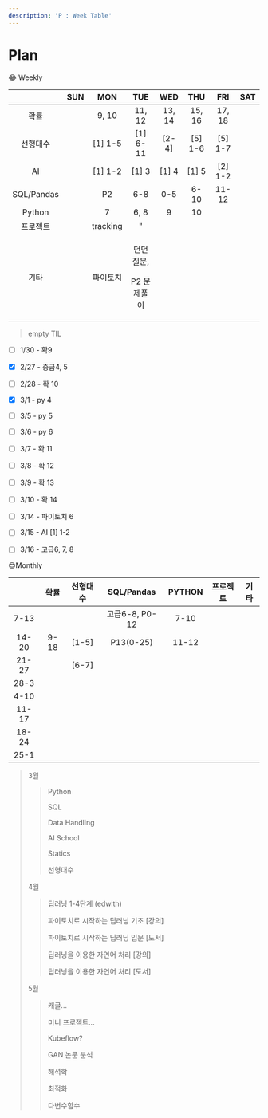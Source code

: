 ```yaml
---
description: 'P : Week Table'
---
```


# Plan

😂 Weekly

<table>
  <thead>
    <tr>
      <th style="text-align:center"></th>
      <th style="text-align:center">SUN</th>
      <th style="text-align:center">MON</th>
      <th style="text-align:center">TUE</th>
      <th style="text-align:center">WED</th>
      <th style="text-align:center">THU</th>
      <th style="text-align:center">FRI</th>
      <th style="text-align:center">SAT</th>
    </tr>
  </thead>
  <tbody>
    <tr>
      <td style="text-align:center">&#xD655;&#xB960;</td>
      <td style="text-align:center"></td>
      <td style="text-align:center">9, 10</td>
      <td style="text-align:center">11, 12</td>
      <td style="text-align:center">13, 14</td>
      <td style="text-align:center">15, 16</td>
      <td style="text-align:center">17, 18</td>
      <td style="text-align:center"></td>
    </tr>
    <tr>
      <td style="text-align:center">&#xC120;&#xD615;&#xB300;&#xC218;</td>
      <td style="text-align:center"></td>
      <td style="text-align:center">[1] 1-5</td>
      <td style="text-align:center">[1] 6-11</td>
      <td style="text-align:center">[2-4]</td>
      <td style="text-align:center">[5] 1-6</td>
      <td style="text-align:center">[5] 1-7</td>
      <td style="text-align:center"></td>
    </tr>
    <tr>
      <td style="text-align:center">AI</td>
      <td style="text-align:center"></td>
      <td style="text-align:center">[1] 1-2</td>
      <td style="text-align:center">[1] 3</td>
      <td style="text-align:center">[1] 4</td>
      <td style="text-align:center">[1] 5</td>
      <td style="text-align:center">[2] 1-2</td>
      <td style="text-align:center"></td>
    </tr>
    <tr>
      <td style="text-align:center">SQL/Pandas</td>
      <td style="text-align:center"></td>
      <td style="text-align:center">P2</td>
      <td style="text-align:center">6-8</td>
      <td style="text-align:center">0-5</td>
      <td style="text-align:center">6-10</td>
      <td style="text-align:center">11-12</td>
      <td style="text-align:center"></td>
    </tr>
    <tr>
      <td style="text-align:center">Python</td>
      <td style="text-align:center"></td>
      <td style="text-align:center">7</td>
      <td style="text-align:center">6, 8</td>
      <td style="text-align:center">9</td>
      <td style="text-align:center">10</td>
      <td style="text-align:center"></td>
      <td style="text-align:center"></td>
    </tr>
    <tr>
      <td style="text-align:center">&#xD504;&#xB85C;&#xC81D;&#xD2B8;</td>
      <td style="text-align:center"></td>
      <td style="text-align:center">tracking</td>
      <td style="text-align:center">&quot;</td>
      <td style="text-align:center"></td>
      <td style="text-align:center"></td>
      <td style="text-align:center"></td>
      <td style="text-align:center"></td>
    </tr>
    <tr>
      <td style="text-align:center">&#xAE30;&#xD0C0;</td>
      <td style="text-align:center"></td>
      <td style="text-align:center">&#xD30C;&#xC774;&#xD1A0;&#xCE58;</td>
      <td style="text-align:center">
        <p>&#xB358;&#xB358; &#xC9C8;&#xBB38;,</p>
        <p>P2 &#xBB38;&#xC81C;&#xD480;&#xC774;</p>
      </td>
      <td style="text-align:center"></td>
      <td style="text-align:center"></td>
      <td style="text-align:center"></td>
      <td style="text-align:center"></td>
    </tr>
  </tbody>
</table>

> empty TIL

* [ ] 1/30 - 확9
* [x] 2/27 - 중급4, 5
* [ ] 2/28 - 확 10
* [x] 3/1 - py 4
* [ ] 3/5 - py 5
* [ ] 3/6 - py 6
* [ ] 3/7 - 확 11
* [ ] 3/8 - 확 12 
* [ ] 3/9 - 확 13
* [ ] 3/10 - 확 14
* [ ] 3/14 - 파이토치 6
* [ ] 3/15 - AI \[1\] 1-2
* [ ] 3/16 - 고급6, 7, 8



😍Monthly

|  | 확률 | 선형대수 | SQL/Pandas | PYTHON | 프로젝트 | 기타 |
| :---: | :---: | :---: | :---: | :---: | :---: | :---: |
| 7-13 |  |  | 고급6-8, P0-12 | 7-10 |  |  |
| 14-20 | 9-18 | \[1-5\] | P13\(0-25\) | 11-12 |  |  |
| 21-27 |  | \[6-7\] |  |  |  |  |
| 28-3 |  |  |  |  |  |  |
| 4-10 |  |  |  |  |  |  |
| 11-17 |  |  |  |  |  |  |
| 18-24 |  |  |  |  |  |  |
| 25-1 |  |  |  |  |  |  |

> 3월
>
> > Python
> >
> > SQL
> >
> > Data Handling
> >
> > AI School 
> >
> > Statics
> >
> > 선형대수
>
> 4월
>
> > 딥러닝 1-4단계 \(edwith\)
> >
> > 파이토치로 시작하는 딥러닝 기초 \[강의\]
> >
> > 파이토치로 시작하는 딥러닝 입문 \[도서\]
> >
> > 딥러닝을 이용한 자연어 처리 \[강의\]
> >
> > 딥러닝을 이용한 자연어 처리 \[도서\]
>
> 5월
>
> > 캐글...
> >
> > 미니 프로젝트...
> >
> > Kubeflow?
> >
> > GAN 논문 분석
> >
> > 해석학
> >
> > 최적화
> >
> > 다변수함수

